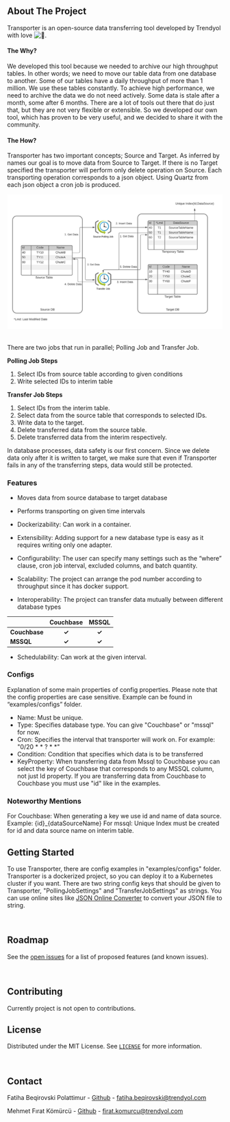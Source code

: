 <!--  ABOUT  THE  PROJECT  -->

##  About  The  Project

Transporter is an open-source data transferring tool developed by Trendyol with love ![:orange_heart:](https://a.slack-edge.com/production-standard-emoji-assets/13.0/apple-medium/1f9e1.png).

#### The Why?

We developed this tool because we needed to archive our high throughput tables. In other words; we need to move our table data from one database to another. Some of our tables have a daily throughput of more than 1 million. We use these tables constantly. To achieve high performance, we need to archive the data we do not need actively. Some data is stale after a month, some after 6 months. There are a lot of tools out there that do just that, but they are not very flexible or extensible. So we developed our own tool, which has proven to be very useful, and we decided to share it with the community.



#### The How?

Transporter has two important concepts; Source and Target. As inferred by names our goal is to move data from Source to Target. If there is no Target specified the transporter will perform only delete operation on Source. Each transporting operation corresponds to a json object. Using Quartz from each json object a cron job is produced.


![Transporter](images/Transporter.png)
​

There are two jobs that run in parallel; Polling Job and Transfer Job. 

**Polling Job Steps**

1. Select IDs from source table according to given conditions
2. Write selected IDs to interim table

**Transfer Job Steps**

1. Select IDs from the interim table.
2. Select data from the source table that corresponds to selected IDs.
3. Write data to the target. 
4. Delete transferred data from the source table.
5. Delete transferred data from the interim respectively. 

In database processes, data safety is our first concern. Since we delete data only after it is written to target, we make sure that even if Transporter fails in any of the transferring steps, data would still be protected.​

###  Features

-  Moves  data  from  source  database  to  target  database

-  Performs  transporting  on  given  time  intervals
 
-   Dockerizability: Can work in a container.
    
-   Extensibility: Adding support for a new database type is easy as it requires writing only one adapter.
    
-   Configurability: The user can specify many settings such as the “where” clause, cron job interval, excluded columns, and batch quantity. 
    
-   Scalability: The project can arrange the pod number according to throughput since it has docker support.
    
-   Interoperability: The project can transfer data mutually between different database types

 |              | Couchbase   |  MSSQL     |
| :---         |    :----:   |     :----: |
| **Couchbase**| **✓**       | **✓**      |
| **MSSQL**    | **✓**       |  **✓**     |

-   Schedulability: Can work at the given interval.



### Configs

Explanation of some main properties of config properties. Please note that the config properties are case sensitive. Example can be found in “examples/configs” folder. 

- Name: Must be unique. 
- Type: Specifies database type. You can give "Couchbase" or "mssql" for now. 
- Cron: Specifies the interval that transporter will work on. For example: "0/20 * * ? * *"
- Condition: Condition that specifies which data is to be transferred
- KeyProperty: When transferring data from Mssql to Couchbase you can select the key of Couchbase that corresponds to any MSSQL column, not just Id property. If you are transferring data from Couchbase to Couchbase you must use "id" like in the examples.
  
  
### Noteworthy Mentions 

For Couchbase: When generating a key we use id and name of data source. Example: {id}_{dataSourceName}
For mssql: Unique Index must be created for id and data source name on interim table. 


<!--  GETTING  STARTED  -->

## Getting Started

To use Transporter, there are config examples in "examples/configs" folder. Transporter is a dockerized project, so you can deploy it to a Kubernetes cluster if you want. 
There are two string config keys that should be given to Transporter, "PollingJobSettings" and "TransferJobSettings" as strings. You can use online sites like [JSON Online Converter](https://tools.knowledgewalls.com/jsontostring) to convert your JSON file to string.

​

## Roadmap

See the [open issues]([https://github.com/github_username/repo_name/issues](https://github.com/github_username/repo_name/issues)) for a list of proposed features (and known issues).

​

 <!--  CONTRIBUTING  -->

## Contributing

Currently project is not open to contributions.
​

 <!--  LICENSE  -->

## License

Distributed under the MIT License. See [`LICENSE`](https://choosealicense.com/licenses/mit/) for more information.

​

 <!--  CONTACT  -->

## Contact

Fatiha Beqirovski Polattimur - [Github](https://github.com/FatihaBeqirovski) - [fatiha.beqirovski@trendyol.com](mailto:fatiha.beqirovski@trendyol.com)


Mehmet Fırat Kömürcü - [Github](https://github.com/MehmetFiratKomurcu) - [firat.komurcu@trendyol.com](mailto:firat.komurcu@trendyol.com)
